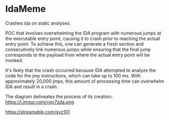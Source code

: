 # IdaMeme
Crashes ida on static analyses.

POC that involves overwhelming the IDA program with numerous jumps at the executable entry point, causing it to crash prior to reaching the actual entry point. To achieve this, one can generate a fresh section and consecutively link numerous jumps while ensuring that the final jump corresponds to the payload from where the actual entry point will be invoked.

It's likely that the crash occurred because IDA attempted to analyze the code for the jmp instructions, which can take up to 100 ms. With approximately 20,000 jmps, this amount of processing time can overwhelm IDA and result in a crash.

The diagram delineates the process of its creation:
https://i.imgur.com/vqv7zda.png

https://streamable.com/syz101
